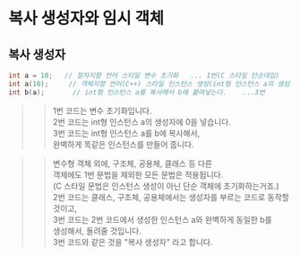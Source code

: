 # 복사 생성자와 임시 객체

## 복사 생성자
```C++
int a = 10;   // 절차지향 언어 스타일 변수 초기화   ... 1번(C 스타일 단순대입)
int a(10);     // 객체지향 언어(C++) 스타일 인스턴스 생성(int형 인스턴스 a의 생성자에 10을 넣는다.) .... 2번
int b(a);       // int형 인스턴스 a를 복사해서 b에 붙여넣는다.    ...3번
```

>> 1번 코드는 변수 초기화입니다.    
>> 2번 코드는 int형 인스턴스 a의 생성자에 0을 넣습니다.   
>> 3번 코드는 int형 인스턴스 a를 b에 복사해서,     
>> 완벽하게 똑같은 인스턴스를 만들어 줍니다.  

>> 변수형 객체 외에, 구조체, 공용체, 클래스 등 다른    
>> 객체에도 1번 문법을 제외한 모든 문법은 적용됩니다.  
>> (C 스타일 문법은 인스턴스 생성이 아닌 단순 객체에 초기화하는거죠.)  
>> 2번 코드는 클래스, 구조체, 공용체에서는 생성자를 부르는 코드로 동작할 것이고,    
>> 3번 코드는 2번 코드에서 생성한 인스턴스 a와 완벽하게 동일한 b를  
>> 생성해서, 돌려줄 것입니다.  
>> 3번 코드와 같은 것을 "복사 생성자" 라고 합니다.   

